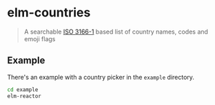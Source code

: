 # elm-countries

> A searchable [ISO 3166-1](https://en.wikipedia.org/wiki/ISO_3166-1) based list of country names, codes and emoji flags

## Example

There's an example with a country picker in the `example` directory.

```sh
cd example
elm-reactor
```
